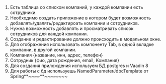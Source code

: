 1) Есть таблица со списком компаний, у каждой компании есть сотрудники.
2) Необходимо создать приложение в котором будет возможность добавлять/удалять/редактироать компании и сотрудников.
3) Нужна возможность добавлять и просматривать список сотрудников для каждой компании.
4) Создание и редактирование должно происходить в модальном окне.
5) Для отображения использовать компоненту Tab, в одной вкладке компании, в другой компании.
5) Компания {название, инн, адрес, телефон}
6) Сотрудник {фио, дата рождения, email, Компания}
7) Для создания прилождения используем БД postgres и Vaadin 8
8) Для работы с бд используешь NamedParameterJdbcTemplate от Spring**~~~~**~~~~~~~~
